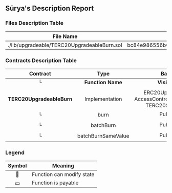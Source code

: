 ## Sūrya's Description Report

### Files Description Table


|  File Name  |  SHA-1 Hash  |
|-------------|--------------|
| ./lib/upgradeable/TERC20UpgradeableBurn.sol | bc84e986556b03b6e3ce5404bcc436008a1bd592 |


### Contracts Description Table


|  Contract  |         Type        |       Bases      |                  |                 |
|:----------:|:-------------------:|:----------------:|:----------------:|:---------------:|
|     └      |  **Function Name**  |  **Visibility**  |  **Mutability**  |  **Modifiers**  |
||||||
| **TERC20UpgradeableBurn** | Implementation | ERC20Upgradeable, AccessControlUpgradeable, TERC20ShareBurn |||
| └ | burn | Public ❗️ | 🛑  | onlyRole |
| └ | batchBurn | Public ❗️ | 🛑  | onlyRole |
| └ | batchBurnSameValue | Public ❗️ | 🛑  | onlyRole |


### Legend

|  Symbol  |  Meaning  |
|:--------:|-----------|
|    🛑    | Function can modify state |
|    💵    | Function is payable |

